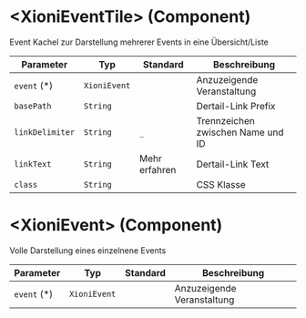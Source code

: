 # \<XioniEventTile> (Component)

Event Kachel zur Darstellung mehrerer Events in eine Übersicht/Liste

| Parameter       | Typ          | Standard      | Beschreibung                      |
| --------------- | ------------ | ------------- | --------------------------------- |
| `event` (\*)    | `XioniEvent` |               | Anzuzeigende Veranstaltung        |
| `basePath`      | `String`     |               | Dertail-Link Prefix               |
| `linkDelimiter` | `String`     | `_`           | Trennzeichen zwischen Name und ID |
| `linkText`      | `String`     | Mehr erfahren | Dertail-Link Text                 |
| `class`         | `String`     |               | CSS Klasse                        |

# \<XioniEvent> (Component)

Volle Darstellung eines einzelnene Events

| Parameter    | Typ          | Standard | Beschreibung               |
| ------------ | ------------ | -------- | -------------------------- |
| `event` (\*) | `XioniEvent` |          | Anzuzeigende Veranstaltung |
